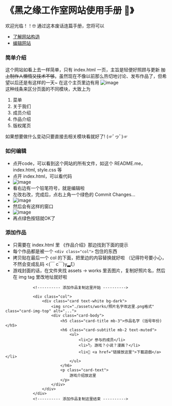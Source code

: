 # 《黑之缘工作室网站使用手册 🧐》

欢迎光临！！🤓 通过这本废话连篇手册，您将可以

- [了解网站构造](#intro)
- [编辑网站](#edit)

<a id="intro"></a>
### 简单介绍

这个网站如看上去一样简单，只有 index.html 一页，主旨是轻便好照顾与更新  ~~加上制作人懒惰又技术不够~~。虽然现在不像以前那么热切地讨论、发布作品了，但希望以后还是有这样的一天~ 
在这个主页里边有用
![image](https://github.com/blackdestinystudio/website/assets/134148493/0d2d3090-1056-4c4e-9844-551a50e6ca39) \
这种线条来区分页面的不同模块，大致上为

1. 菜单
2. 关于我们
3. 成员介绍
4. 作品介绍
5. 版权尾页

如果想要做什么变动只要直接去相关模块看就好了! (☞ﾟヮﾟ)☞

<a id="edit"></a>
### 如何编辑

- 点开code，可以看到这个网站的所有文件，如这个 README.me，index.html, style.css 等
- 点开 index.html，可以看代码
- ![image](https://github.com/blackdestinystudio/website/assets/134148493/23002e19-5434-4330-bcc7-3cc70df98516)
- 看右边有一个铅笔符号，就是编辑啦
- 左改右改，完成后，点右上角一个绿色的 Commit Changes...
- ![image](https://github.com/blackdestinystudio/website/assets/134148493/6273c8bb-e5cb-4c3b-be08-4ac0dbe94b13)
- 然后会有这样的窗口
- ![image](https://github.com/blackdestinystudio/website/assets/134148493/c96ad78d-e50f-4112-8338-72329e2745d7)
- 再点绿色按钮就OK了


### 添加作品
- 只需要在 index.html 里 《作品介绍》那边找到下面的提示 
- 每个作品都是被一个 ```<div class="col">``` 包住的东西
- 拷贝贴在最后一个 col 的下面，把里边的内容替换就好啦 （记得符号要小心，不然会变成乱码 <(￣ c￣)y▂ξ）
- 游戏封面的话，在文件夹找 assets -> works 里丢图片，复制好照片名，然后在 img tag 里改地址就好啦

```
            <!---------- 添加作品复制这里开始 ---------->

            <div class="col">
                <div class="card text-white bg-dark">
                    <img src="./assets/works/照片名字改这里.png格式" class="card-img-top" alt="...">
                    <div class="card-body">
                        <h5 class="card-title mb-3">作品名字 (括号年份)</h5>
                        <h6 class="card-subtitle mb-2 text-muted">
                            <ul>
                                <li>👷‍♂️ 参与的成员</li>
                                <li>🏷 游戏？小说？漫画？</li>
                                <li>🔗 <a href="链接放这里">下載遊戲</a></li>
                            </ul>
                        </h6>
                        <p class="card-text">
                            游戏介绍放这里
                        </p>
                    </div>
                </div>
            </div>
            <!---------- 添加作品复制这里结束 ---------->
```
